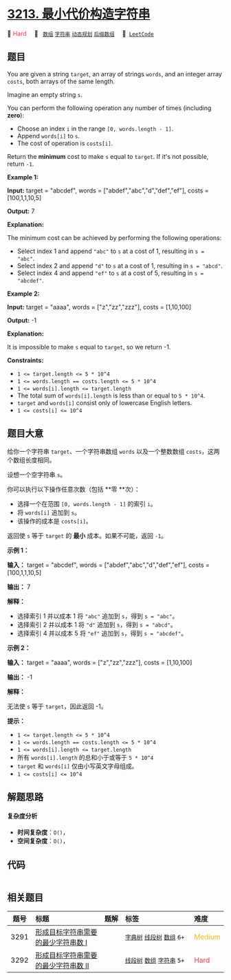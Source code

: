 # [3213. 最小代价构造字符串](https://leetcode.com/problems/construct-string-with-minimum-cost)

🔴 <font color=#ff334b>Hard</font>&emsp; 🔖&ensp; [`数组`](/leetcode/outline/tag/array.md) [`字符串`](/leetcode/outline/tag/string.md) [`动态规划`](/leetcode/outline/tag/dynamic-programming.md) [`后缀数组`](/leetcode/outline/tag/suffix-array.md)&emsp; 🔗&ensp;[`LeetCode`](https://leetcode.com/problems/construct-string-with-minimum-cost)

## 题目

You are given a string `target`, an array of strings `words`, and an integer
array `costs`, both arrays of the same length.

Imagine an empty string `s`.

You can perform the following operation any number of times (including
**zero**):

  * Choose an index `i` in the range `[0, words.length - 1]`.
  * Append `words[i]` to `s`.
  * The cost of operation is `costs[i]`.

Return the **minimum** cost to make `s` equal to `target`. If it's not
possible, return `-1`.



**Example 1:**

**Input:** target = "abcdef", words = ["abdef","abc","d","def","ef"], costs =
[100,1,1,10,5]

**Output:** 7

**Explanation:**

The minimum cost can be achieved by performing the following operations:

  * Select index 1 and append `"abc"` to `s` at a cost of 1, resulting in `s = "abc"`.
  * Select index 2 and append `"d"` to `s` at a cost of 1, resulting in `s = "abcd"`.
  * Select index 4 and append `"ef"` to `s` at a cost of 5, resulting in `s = "abcdef"`.

**Example 2:**

**Input:** target = "aaaa", words = ["z","zz","zzz"], costs = [1,10,100]

**Output:** -1

**Explanation:**

It is impossible to make `s` equal to `target`, so we return -1.



**Constraints:**

  * `1 <= target.length <= 5 * 10^4`
  * `1 <= words.length == costs.length <= 5 * 10^4`
  * `1 <= words[i].length <= target.length`
  * The total sum of `words[i].length` is less than or equal to `5 * 10^4`.
  * `target` and `words[i]` consist only of lowercase English letters.
  * `1 <= costs[i] <= 10^4`


## 题目大意

给你一个字符串 `target`、一个字符串数组 `words` 以及一个整数数组 `costs`，这两个数组长度相同。

设想一个空字符串 `s`。

你可以执行以下操作任意次数（包括 **零  **次）：

  * 选择一个在范围  `[0, words.length - 1]` 的索引 `i`。
  * 将 `words[i]` 追加到 `s`。
  * 该操作的成本是 `costs[i]`。

返回使 `s` 等于 `target` 的 **最小** 成本。如果不可能，返回 `-1`。



**示例 1：**

**输入：** target = "abcdef", words = ["abdef","abc","d","def","ef"], costs =
[100,1,1,10,5]

**输出：** 7

**解释：**

  * 选择索引 1 并以成本 1 将 `"abc"` 追加到 `s`，得到 `s = "abc"`。
  * 选择索引 2 并以成本 1 将 `"d"` 追加到 `s`，得到 `s = "abcd"`。
  * 选择索引 4 并以成本 5 将 `"ef"` 追加到 `s`，得到 `s = "abcdef"`。

**示例 2：**

**输入：** target = "aaaa", words = ["z","zz","zzz"], costs = [1,10,100]

**输出：** -1

**解释：**

无法使 `s` 等于 `target`，因此返回 -1。



**提示：**

  * `1 <= target.length <= 5 * 10^4`
  * `1 <= words.length == costs.length <= 5 * 10^4`
  * `1 <= words[i].length <= target.length`
  * 所有 `words[i].length` 的总和小于或等于 `5 * 10^4`
  * `target` 和 `words[i]` 仅由小写英文字母组成。
  * `1 <= costs[i] <= 10^4`


## 解题思路

#### 复杂度分析

- **时间复杂度**：`O()`，
- **空间复杂度**：`O()`，

## 代码

```javascript

```

## 相关题目

<!-- prettier-ignore -->
| 题号 | 标题 | 题解 | 标签 | 难度 |
| :------: | :------ | :------: | :------ | :------ |
| 3291 | [形成目标字符串需要的最少字符串数 I](https://leetcode.com/problems/minimum-number-of-valid-strings-to-form-target-i) |  |  [`字典树`](/leetcode/outline/tag/trie.md) [`线段树`](/leetcode/outline/tag/segment-tree.md) [`数组`](/leetcode/outline/tag/array.md) `6+` | <font color=#ffb800>Medium</font> |
| 3292 | [形成目标字符串需要的最少字符串数 II](https://leetcode.com/problems/minimum-number-of-valid-strings-to-form-target-ii) |  |  [`线段树`](/leetcode/outline/tag/segment-tree.md) [`数组`](/leetcode/outline/tag/array.md) [`字符串`](/leetcode/outline/tag/string.md) `5+` | <font color=#ff334b>Hard</font> |

<style>
.blue {
    background-color: #096dd9;
    padding: 0.25rem 0.5rem;
    margin: 0;
    font-size: 0.85em;
    border-radius: 3px;
    color: white;
    font-weight: 500;
}
table th:first-of-type { width: 10%; }
table th:nth-of-type(2) { width: 35%; }
table th:nth-of-type(3) { width: 10%; }
table th:nth-of-type(4) { width: 35%; }
table th:nth-of-type(5) { width: 10%; }
</style>
